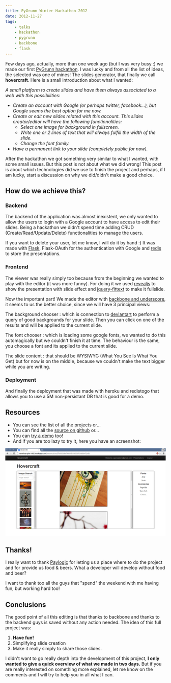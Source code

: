 ```yaml
---
title: PyGrunn Winter Hackathon 2012
date: 2012-11-27
tags:
    - talks
    - hackathon
    - pygrunn
    - backbone
    - flask
---
```


Few days ago, actually, more than one week ago (but I was very busy :)
we made our first [PyGrunn
hackathon](http://paylogic.github.com/winter-hackathon/). I was lucky
and from all the list of ideas, the selected was one of mines! The
slides generator, that finally we call **hovercraft**. Here is a small
introduction about what I wanted:

*A small platform to create slides and have them always associated to a
web with this possibilities:*

- *Create an account with Google (or perhaps twitter, facebook...), but Google seems the best option for me now.*
- *Create or edit new slides related with this account. This slides creator/editor will have the following functionalities:*
  + *Select one image for background in fullscreen.*
  + *Write one or 2 lines of text that will always fulfill the width of the slide.*
  + *Change the font family.*
- *Have a permanent link to your slide (completely public for now).*

After the hackathon we got something very similar to what I wanted, with
some small issues. But this post is not about what we did wrong! This
post is about which technologies did we use to finish the project and
perhaps, if I am lucky, start a discussion on why we did/didn't make a
good choice.

How do we achieve this?
-----------------------

### Backend

The backend of the application was almost inexistent, we only wanted to
allow the users to login with a Google account to have access to edit
their slides. Being a hackathon we didn't spend time adding CRUD
(Create/Read/Update/Delete) functionalities to manage the users.

If you want to delete your user, let me know, I will do it by hand :) It
was made with [Flask](http://flask.pocoo.org/), Flask-OAuth for the
authentication with Google and [redis](http://redis.io/) to store the
presentations.

### Frontend

The viewer was really simply too because from the beginning we wanted to
play with the editor (it was more funny). For doing it we used
[revealjs](http://lab.hakim.se/reveal-js/#/) to show the presentation
with slide effect and [jquery-fittext](http://fittextjs.com/) to make it
fullslide.

Now the important part! We made the editor with [backbone and
underscore](http://agonzalezro.github.com/backbonejs-underscore-small-intro.html),
it seems to us the better choice, since we will have 3 principal views:

The background chooser
:   which is connection to [deviantart](http://www.deviantart.com/) to
    perform a query of good backgrounds for your slide. Then you can
    click on one of the results and will be applied to the current
    slide.

The font chooser
:   which is loading some google fonts, we wanted to do this
    automagically but we couldn't finish it at time. The behaviour is
    the same, you choose a font and its applied to the current slide.

The slide content
:   that should be WYSIWYG (What You See Is What You Get) but for now is
    on the middle, because we couldn't make the text bigger while you
    are writing.

### Deployment

And finally the deployment that was made with heroku and redistogo that
allows you to use a 5M non-persistant DB that is good for a demo.

Resources
---------

-   You can see the list of all the projects or...
-   You can find all the [source on
    github](https://github.com/agonzalezro/hovercraft) or...
-   You can [try a demo](http://nameless-spire-1402.herokuapp.com/) too!
-   And if you are too lazy to try it, here you have an screenshot:

![image](/hovercraft.png)

Thanks!
-------

I really want to thank [Paylogic](http://www.paylogic.nl) for letting us
a place where to do the project and for provide us food & beers. What a
developer will develop without food and beer?

I want to thank too all the guys that "spend" the weekend with me having
fun, but working hard too!

Conclusions
-----------

The good point of all this editing is that thanks to backbone and thanks
to the backend guys is saved without any action needed. The idea of this
full project was:

1.  **Have fun!**
2.  Simplifying slide creation
3.  Make it really simply to share those slides.

I didn't want to go really depth into the development of this project,
**I only wanted to give a quick overview of what we made in two days.**
But if you are really interested on something more explained, let me
know on the comments and I will try to help you in all what I can.
